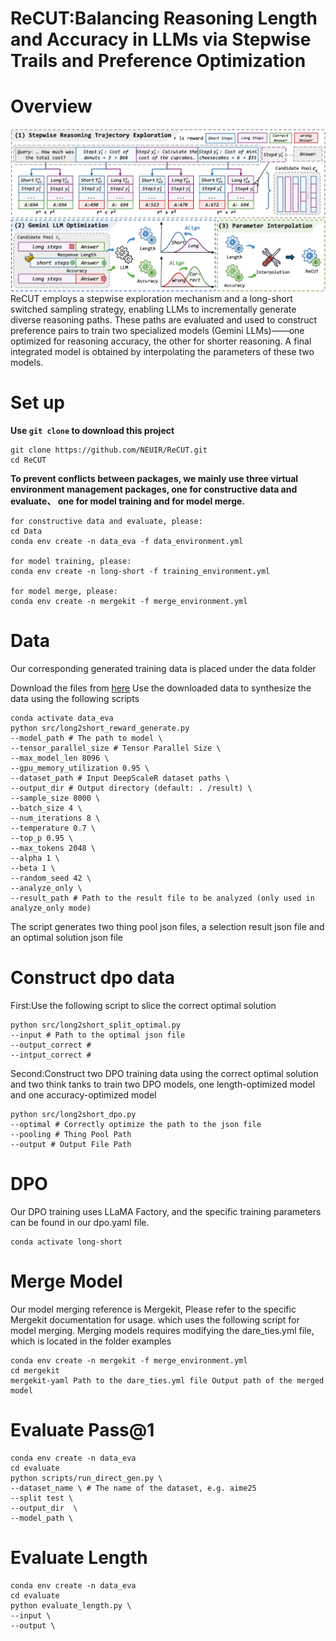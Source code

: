 # ReCUT:Balancing Reasoning Length and Accuracy in LLMs via Stepwise Trails and Preference Optimization

# Overview
![](figs/ReCUT.png)
 ReCUT employs a stepwise exploration mechanism and a long-short switched sampling strategy, enabling LLMs to incrementally generate diverse reasoning paths. These paths are evaluated and used to construct preference pairs to train two specialized models (Gemini LLMs)——one optimized for reasoning accuracy, the other for shorter reasoning. A final integrated model is obtained by interpolating the parameters of these two models.

# Set up
**Use `git clone` to download this project**
```
git clone https://github.com/NEUIR/ReCUT.git
cd ReCUT
```
**To prevent conflicts between packages, we mainly use three virtual environment management packages, one for constructive data and evaluate、 one for model training and for model merge.**

```
for constructive data and evaluate, please:
cd Data
conda env create -n data_eva -f data_environment.yml

for model training, please:
conda env create -n long-short -f training_environment.yml

for model merge, please:
conda env create -n mergekit -f merge_environment.yml
```

# Data
Our corresponding generated training data is placed under the data folder

Download the files from [here](https://huggingface.co/datasets/agentica-org/DeepScaleR-Preview-Dataset)
Use the downloaded data to synthesize the data using the following scripts
```
conda activate data_eva
python src/long2short_reward_generate.py
--model_path # The path to model \
--tensor_parallel_size # Tensor Parallel Size \
--max_model_len 8096 \
--gpu_memory_utilization 0.95 \
--dataset_path # Input DeepScaleR dataset paths \
--output_dir # Output directory (default: . /result) \
--sample_size 8000 \
--batch_size 4 \
--num_iterations 8 \
--temperature 0.7 \
--top_p 0.95 \
--max_tokens 2048 \
--alpha 1 \
--beta 1 \
--random_seed 42 \
--analyze_only \
--result_path # Path to the result file to be analyzed (only used in analyze_only mode)
```
The script generates two thing pool json files, a selection result json file and an optimal solution json file

# Construct dpo data
First:Use the following script to slice the correct optimal solution
```
python src/long2short_split_optimal.py
--input # Path to the optimal json file
--output_correct #
--intput_correct #
```
Second:Construct two DPO training data using the correct optimal solution and two think tanks to train two DPO models, one length-optimized model and one accuracy-optimized model
```
python src/long2short_dpo.py
--optimal # Correctly optimize the path to the json file
--pooling # Thing Pool Path
--output # Output File Path
```

# DPO
Our DPO training uses LLaMA Factory, and the specific training parameters can be found in our dpo.yaml file.
```
conda activate long-short
```

# Merge Model
Our model merging reference is Mergekit, Please refer to the specific Mergekit documentation for usage. which uses the following script for model merging.
Merging models requires modifying the dare_ties.yml file, which is located in the folder examples
```
conda env create -n mergekit -f merge_environment.yml
cd mergekit
mergekit-yaml Path to the dare_ties.yml file Output path of the merged model
```

# Evaluate Pass@1
```
conda env create -n data_eva
cd evaluate
python scripts/run_direct_gen.py \
--dataset_name \ # The name of the dataset, e.g. aime25
--split test \
--output_dir  \
--model_path \  
```

# Evaluate Length
```
conda env create -n data_eva
cd evaluate
python evaluate_length.py \
--input \
--output \
```




































